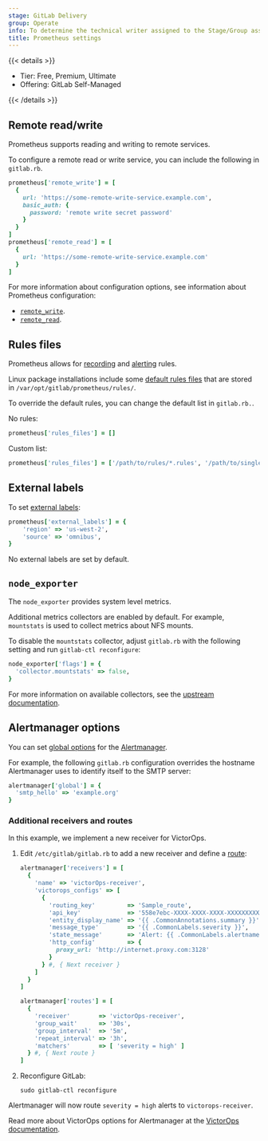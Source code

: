 ```yaml
---
stage: GitLab Delivery
group: Operate
info: To determine the technical writer assigned to the Stage/Group associated with this page, see https://handbook.gitlab.com/handbook/product/ux/technical-writing/#assignments
title: Prometheus settings
---
```


{{< details >}}

- Tier: Free, Premium, Ultimate
- Offering: GitLab Self-Managed

{{< /details >}}

## Remote read/write

Prometheus supports reading and writing to remote services.

To configure a remote read or write service, you can include the following in `gitlab.rb`.

```ruby
prometheus['remote_write'] = [
  {
    url: 'https://some-remote-write-service.example.com',
    basic_auth: {
      password: 'remote write secret password'
    }
  }
]
prometheus['remote_read'] = [
  {
    url: 'https://some-remote-write-service.example.com'
  }
]
```

For more information about configuration options, see information about Prometheus configuration:

- [`remote_write`](https://prometheus.io/docs/prometheus/latest/configuration/configuration/#remote_write).
- [`remote_read`](https://prometheus.io/docs/prometheus/latest/configuration/configuration/#remote_read).

## Rules files

Prometheus allows for [recording](https://prometheus.io/docs/prometheus/latest/configuration/recording_rules/) and [alerting](https://prometheus.io/docs/prometheus/latest/configuration/alerting_rules/) rules.

Linux package installations include some [default rules files](https://gitlab.com/gitlab-org/omnibus-gitlab/tree/master/files/gitlab-cookbooks/monitoring/templates/rules)
that are stored in `/var/opt/gitlab/prometheus/rules/`.

To override the default rules, you can change the default list in `gitlab.rb.`.

No rules:

```ruby
prometheus['rules_files'] = []
```

Custom list:

```ruby
prometheus['rules_files'] = ['/path/to/rules/*.rules', '/path/to/single/file.rules']
```

## External labels

To set [external labels](https://prometheus.io/docs/prometheus/latest/configuration/configuration/):

```ruby
prometheus['external_labels'] = {
    'region' => 'us-west-2',
    'source' => 'omnibus',
}
```

No external labels are set by default.

## `node_exporter`

The `node_exporter` provides system level metrics.

Additional metrics collectors are enabled by default. For example, `mountstats` is used to collect metrics about NFS mounts.

To disable the `mountstats` collector, adjust `gitlab.rb` with the following setting and run `gitlab-ctl reconfigure`:

```ruby
node_exporter['flags'] = {
  'collector.mountstats' => false,
}
```

For more information on available collectors, see the [upstream documentation](https://github.com/prometheus/node_exporter#collectors).

## Alertmanager options

You can set [global options](https://prometheus.io/docs/alerting/latest/configuration/)
for the [Alertmanager](https://prometheus.io/docs/alerting/latest/configuration/).

For example, the following `gitlab.rb` configuration overrides the hostname Alertmanager
uses to identify itself to the SMTP server:

```ruby
alertmanager['global'] = {
  'smtp_hello' => 'example.org'
}
```

### Additional receivers and routes

In this example, we implement a new receiver for VictorOps.

1. Edit `/etc/gitlab/gitlab.rb` to add a new receiver and define a [route](https://prometheus.io/docs/alerting/latest/configuration/#route):

   ```ruby
   alertmanager['receivers'] = [
     {
       'name' => 'victorOps-receiver',
       'victorops_configs' => [
         {
           'routing_key'         => 'Sample_route',
           'api_key'             => '558e7ebc-XXXX-XXXX-XXXX-XXXXXXXXXXXX',
           'entity_display_name' => '{{ .CommonAnnotations.summary }}',
           'message_type'        => '{{ .CommonLabels.severity }}',
           'state_message'       => 'Alert: {{ .CommonLabels.alertname }}. Summary:{{ .CommonAnnotations.summary }}. RawData: {{ .CommonLabels }}',
           'http_config'         => {
             proxy_url: 'http://internet.proxy.com:3128'
           }
         } #, { Next receiver }
       ]
     }
   ]

   alertmanager['routes'] = [
     {
       'receiver'        => 'victorOps-receiver',
       'group_wait'      => '30s',
       'group_interval'  => '5m',
       'repeat_interval' => '3h',
       'matchers'        => [ 'severity = high' ]
     } #, { Next route }
   ]
   ```

1. Reconfigure GitLab:

   ```shell
   sudo gitlab-ctl reconfigure
   ```

Alertmanager will now route `severity = high` alerts to `victorops-receiver`.

Read more about VictorOps options for Alertmanager at the [VictorOps documentation](https://help.victorops.com/knowledge-base/victorops-prometheus-integration/).
